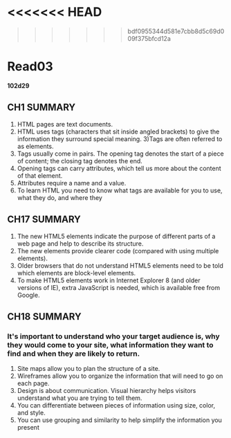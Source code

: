 <<<<<<< HEAD
=======

>>>>>>> bdf0955344d581e7cbb8d5c69d009f375bfcd12a
# Read03
**102d29**
## CH1 SUMMARY
1) HTML pages are text documents.
2) HTML uses tags (characters that sit inside angled 
brackets) to give the information they surround special 
meaning.
3)Tags are often referred to as elements.
4) Tags usually come in pairs. The opening tag denotes 
the start of a piece of content; the closing tag denotes 
the end.
5) Opening tags can carry attributes, which tell us more 
about the content of that element.
6) Attributes require a name and a value.
7) To learn HTML you need to know what tags are 
available for you to use, what they do, and where they

## CH17 SUMMARY
1) The new HTML5 elements indicate the purpose of 
different parts of a web page and help to describe 
its structure.
2) The new elements provide clearer code (compared 
with using multiple <div> elements).
3) Older browsers that do not understand HTML5 
elements need to be told which elements are 
block-level elements.
4) To make HTML5 elements work in Internet Explorer 8 
(and older versions of IE), extra JavaScript is needed, 
which is available free from Google.

## CH18 SUMMARY
### It's important to understand who your target audience is, why they would come to your site, what information they want to find and when they are likely to return.
1) Site maps allow you to plan the structure of a site.
2) Wireframes allow you to organize the information that 
will need to go on each page.
3) Design is about communication. Visual hierarchy helps 
visitors understand what you are trying to tell them.
4) You can differentiate between pieces of information 
using size, color, and style. 
5) You can use grouping and similarity to help simplify 
the information you present

